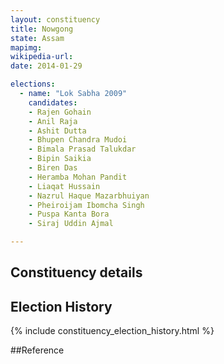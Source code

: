 ```yaml
---
layout: constituency
title: Nowgong
state: Assam
mapimg: 
wikipedia-url: 
date: 2014-01-29

elections: 
  - name: "Lok Sabha 2009"
    candidates: 
    - Rajen Gohain 
    - Anil Raja 
    - Ashit Dutta 
    - Bhupen Chandra Mudoi 
    - Bimala Prasad Talukdar 
    - Bipin Saikia 
    - Biren Das 
    - Heramba Mohan Pandit 
    - Liaqat Hussain 
    - Nazrul Haque Mazarbhuiyan 
    - Pheiroijam Ibomcha Singh 
    - Puspa Kanta Bora 
    - Siraj Uddin Ajmal 

---
```

## Constituency details


## Election History
{% include constituency_election_history.html %}

##Reference
